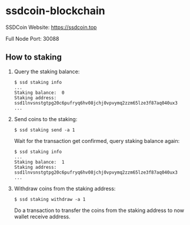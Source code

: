 # ssdcoin-blockchain

SSDCoin Website: https://ssdcoin.top

Full Node Port: 30088

## How to staking

1. Query the staking balance:

   ```
   $ ssd staking info
   ...
   Staking balance:  0
   Staking address:  ssd1lnvsnstgtpg20c6pufryq6hv08jchj0vpvymq2zzm65lze3f87aq040ux3
   ...
   ```

2. Send coins to the staking:

   ```
   $ ssd staking send -a 1
   ```

   Wait for the transaction get confirmed, query staking balance again:

   ```
   $ ssd staking info
   ...
   Staking balance:  1
   Staking address:  ssd1lnvsnstgtpg20c6pufryq6hv08jchj0vpvymq2zzm65lze3f87aq040ux3
   ...
   ```

3. Withdraw coins from the staking address:

   ```
   $ ssd staking withdraw -a 1
   ```

   Do a transaction to transfer the coins from the staking address to now wallet receive address.
